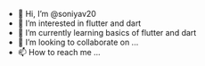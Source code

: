 - 👋 Hi, I’m @soniyav20
- 👀 I’m interested in flutter and dart 
- 🌱 I’m currently learning basics of flutter and dart
- 💞️ I’m looking to collaborate on ...
- 📫 How to reach me ...

<!---
soniyav20/soniyav20 is a ✨ special ✨ repository because its `README.md` (this file) appears on your GitHub profile.
You can click the Preview link to take a look at your changes.
--->
